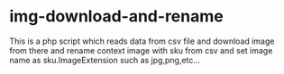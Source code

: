 # img-download-and-rename

This is a php script which reads data from csv file and download image from there and rename context image  with sku from csv and set image name as sku.ImageExtension such as jpg,png,etc... 
